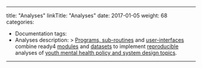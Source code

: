 
---
title: "Analyses"
linkTitle: "Analyses"
date: 2017-01-05
weight: 68
categories: 
- Documentation
tags: 
- Analyses
description: >
  [Programs, sub-routines](/docs/software/executables/) and [user-interfaces](/docs/software/user-interfaces/) combine ready4 [modules](/docs/getting-started/concepts/module/) and [datasets](/docs/datasets/) to implement [reproducible](/docs/getting-started/concepts/reproducible-replicable-generalisable/) analyses of [youth mental health policy and system design topics](/docs/examples/).
---

